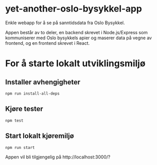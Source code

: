 # yet-another-oslo-bysykkel-app
Enkle webapp for å se på sanntidsdata fra Oslo Bysykkel.

Appen består av to deler, en backend skrevet i Node.js/Express som kommuniserer med Oslo bysykkels apier og maserer data på vegne av frontend, og en  frontend skrevet i React.

# For å starte lokalt utviklingsmiljø
## Installer avhengigheter
```npm run install-all-deps```

## Kjøre tester
```npm test```

## Start lokalt kjøremiljø
```npm run start```

Appen vil bli tilgjengelig på http://localhost:3000/?
